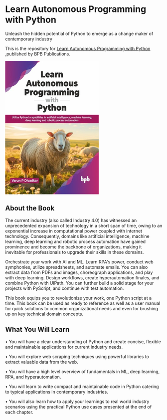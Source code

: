 # Learn Autonomous Programming with Python

Unleash the hidden potential of Python to emerge as a change maker of contemporary industry

This is the repository for [Learn Autonomous Programming with Python
](https://bpbonline.com/products/learn-autonomous-programming-with-python?variant=43177752985800),published by BPB Publications.

<img src="9789355517630.jpg">

## About the Book
The current industry (also called Industry 4.0) has witnessed an unprecedented expansion of technology in a short span of time, owing to an exponential increase in computational power coupled with internet technology. Consequently, domains like artificial intelligence, machine learning, deep learning and robotic process automation have gained prominence and become the backbone of organizations, making it inevitable for professionals to upgrade their skills in these domains. 

Orchestrate your work with AI and ML. Learn RPA's power, conduct web symphonies, utilize spreadsheets, and automate emails. You can also extract data from PDFs and images, choreograph applications, and play with deep learning. Design workflows, create hyperautomation finales, and combine Python with UiPath. You can further build a solid stage for your projects with PyScript, and continue with test automation. 

This book equips you to revolutionize your work, one Python script at a time. This book can be used as ready to reference as well as a user manual for quick solutions to common organizational needs and even for brushing up on key technical domain concepts.

## What You Will Learn
• You will have a clear understanding of Python and create concise, flexible and maintainable applications for current industry needs.

• You will explore web scraping techniques using powerful libraries to extract valuable data from the web.

• You will have a high level overview of fundamentals in ML, deep learning, RPA, and hyperautomation.

• You will learn to write compact and maintainable code in Python catering to typical applications in contemporary industries. 

• You will also learn how to apply your learnings to real world industry scenarios using the practical Python use cases presented at the end of each chapter.
